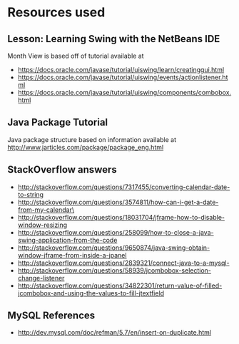 # Resources used

## Lesson: Learning Swing with the NetBeans IDE
Month View is based off of tutorial available at
* https://docs.oracle.com/javase/tutorial/uiswing/learn/creatinggui.html
* https://docs.oracle.com/javase/tutorial/uiswing/events/actionlistener.html
* https://docs.oracle.com/javase/tutorial/uiswing/components/combobox.html

## Java Package Tutorial
Java package structure based on information available at http://www.jarticles.com/package/package_eng.html

## StackOverflow answers
* http://stackoverflow.com/questions/7317455/converting-calendar-date-to-string
* http://stackoverflow.com/questions/3574811/how-can-i-get-a-date-from-my-calendar\
* http://stackoverflow.com/questions/18031704/jframe-how-to-disable-window-resizing
* http://stackoverflow.com/questions/258099/how-to-close-a-java-swing-application-from-the-code
* http://stackoverflow.com/questions/9650874/java-swing-obtain-window-jframe-from-inside-a-jpanel
* http://stackoverflow.com/questions/2839321/connect-java-to-a-mysql-
* http://stackoverflow.com/questions/58939/jcombobox-selection-change-listener
* http://stackoverflow.com/questions/34822301/return-value-of-filled-jcombobox-and-using-the-values-to-fill-jtextfield

## MySQL References
* http://dev.mysql.com/doc/refman/5.7/en/insert-on-duplicate.html

